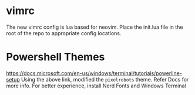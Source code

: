 # vimrc
The new vimrc config is lua based for neovim. Place the init.lua file in the root of the repo to appropriate config locations.

# Powershell Themes
https://docs.microsoft.com/en-us/windows/terminal/tutorials/powerline-setup
Using the above link, modified the `pixelrobots` theme. Refer Docs for more info.
For better experience, install Nerd Fonts and Windows Terminal

